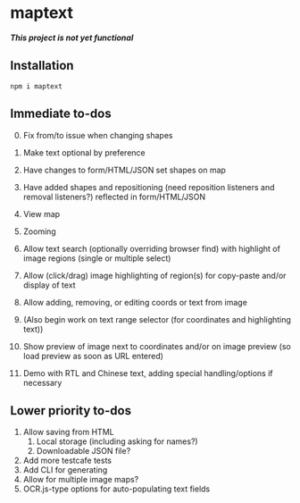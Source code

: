 # maptext

***This project is not yet functional***

## Installation

```
npm i maptext
```

## Immediate to-dos

0. Fix from/to issue when changing shapes
0. Make text optional by preference

0. Have changes to form/HTML/JSON set shapes on map
0. Have added shapes and repositioning (need reposition listeners and removal listeners?)
    reflected in form/HTML/JSON
0. View map
0. Zooming

1. Allow text search (optionally overriding browser find) with
    highlight of image regions (single or multiple select)
2. Allow (click/drag) image highlighting of region(s)
    for copy-paste and/or display of text
3. Allow adding, removing, or editing coords or text from image
4. (Also begin work on text range selector (for coordinates and highlighting text))
5. Show preview of image next to coordinates and/or on image
    preview (so load preview as soon as URL entered)
6. Demo with RTL and Chinese text, adding special handling/options if necessary

## Lower priority to-dos

1. Allow saving from HTML
    1. Local storage (including asking for names?)
    2. Downloadable JSON file?
2. Add more testcafe tests
3. Add CLI for generating
4. Allow for multiple image maps?
5. OCR.js-type options for auto-populating text fields
